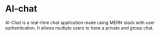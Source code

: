 # Al-chat
Al-Chat is a real-time chat application made using MERN stack with user authentication. It allows multiple users to have a private and group chat.
